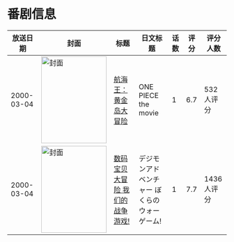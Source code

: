 # 番剧信息

|放送日期|封面|标题|日文标题|话数|评分|评分人数|
|---|---|---|---|---|---|---|
|2000-03-04|<img src="//lain.bgm.tv/pic/cover/c/68/c6/1869_ED6fo.jpg" alt="封面" style="width:150px;height:200px;object-fit:cover;">|[航海王：黄金岛大冒险](https://bangumi.tv/subject/1869)|ONE PIECE the movie|1|6.7|532人评分|
|2000-03-04|<img src="//lain.bgm.tv/pic/cover/c/35/93/3134_uoxQt.jpg" alt="封面" style="width:150px;height:200px;object-fit:cover;">|[数码宝贝大冒险 我们的战争游戏!](https://bangumi.tv/subject/3134)|デジモンアドベンチャー ぼくらのウォーゲーム!|1|7.7|1436人评分|
